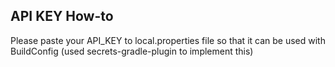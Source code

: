 ## API KEY How-to
Please paste your API_KEY to local.properties file so that it can be used with BuildConfig (used secrets-gradle-plugin to implement this)